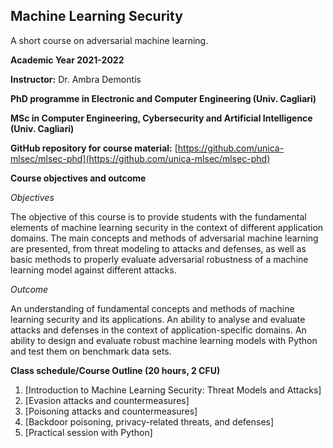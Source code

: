## Machine Learning Security 
A short course on adversarial machine learning.

**Academic Year 2021-2022**

**Instructor:** Dr. Ambra Demontis

**PhD programme in Electronic and Computer Engineering (Univ. Cagliari)**

**MSc in Computer Engineering, Cybersecurity and Artificial Intelligence (Univ. Cagliari)**

**GitHub repository for course material:** [https://github.com/unica-mlsec/mlsec-phd](https://github.com/unica-mlsec/mlsec-phd)

**Course objectives and outcome**

_Objectives_

The objective of this course is to provide students 
with the fundamental elements of machine learning security in the context of different application domains. 
The main concepts and methods of adversarial machine 
learning are presented, from threat modeling to attacks and defenses, 
as well as basic methods to properly evaluate adversarial robustness 
of a machine learning model against different attacks.
 
_Outcome_

An understanding of fundamental concepts and methods of machine learning security and its applications. 
An ability to analyse and evaluate attacks and defenses in the context of application-specific domains. 
An ability to design and evaluate robust machine learning models with Python and test them on benchmark data sets.

**Class schedule/Course Outline (20 hours, 2 CFU)**
1. [Introduction to Machine Learning Security: Threat Models and Attacks]  
2. [Evasion attacks and countermeasures] 
4. [Poisoning attacks and countermeasures]
5. [Backdoor poisoning, privacy-related threats, and defenses] 
6. [Practical session with Python] 
